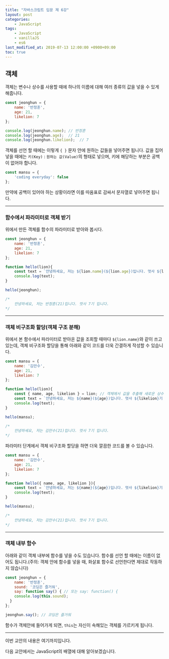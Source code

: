 ```yaml
---
title: "자바스크립트 입문 제 6강"
layout: post
categories:
    - JavaScript
tags:
    - JavaScript
    - vanillaJS
    - es6
last_modified_at: 2019-07-13 12:00:00 +0900+09:00
toc: true
---
```


## 객체

객체는 변수나 상수를 사용할 때에 하나의 이름에 대해 여러 종류의 값을 넣을 수 있게 해줍니다.

~~~javascript
const jeonghun = {
    name: '반정훈',
    age: 21,
    likelion: 7
};

console.log(jeonghun.name); // 반정훈
console.log(jeonghun.age);  // 21
console.log(jeonghun.likelion);  // 7
~~~

객체를 선언 할 때에는 이렇게 `{ }` 문자 안에 원하는 값들을 넣어주면 됩니다. 값을 집어 넣을 때에는 `키(Key)` : `원하는 값(Value)`의 형태로 넣으며, 키에 해당하는 부분은 공백이 없어야 합니다. 

~~~javascript
const mansu = {
    'coding everyday': false
};
~~~

만약에 공백이 있어야 하는 상황이라면 이를 따옴표로 감싸서 문자열로 넣어주면 됩니다.

---

### 함수에서 파라미터로 객체 받기

위에서 만든 객체를 함수의 파라미터로 받아와 봅시다.

~~~javascript
const jeonghun = {
    name: '반정훈',
    age: 21,
    likelion: 7
};

function hello(lion){
    const text = `안녕하세요, 저는 ${lion.name}(${lion.age})입니다. 멋사 ${lion.likelion}기 입니다.`
    console.log(text);
}

hello(jeonghun);

/*
    안녕하세요, 저는 반정훈(21)입니다. 멋사 7기 입니다.
*/
~~~

---

### 객체 비구조화 할당(객체 구조 분해)

위에서 본 함수에서 파라미터로 받아온 값을 조회할 때마다 `${lion.name}`와 같이 쓰고 있는데, 객체 비구조화 할당을 통해 아래와 같이 코드를 더욱 간결하게 작성할 수 있습니다.

~~~javascript
const mansu = {
    name: '김만수',
    age: 21,
    likelion: 7
};

function hello(lion){
    const { name, age, likelion } = lion; // 객체에서 값을 추출해 새로운 상수로 선언
    const text = `안녕하세요, 저는 ${name}(${age})입니다. 멋사 ${likelion}기 입니다.`
    console.log(text);
}

hello(mansu);

/*
    안녕하세요, 저는 김만수(21)입니다. 멋사 7기 입니다.
*/
~~~

파라미터 단계에서 객체 비구조화 할당을 하면 더욱 깔끔한 코드를 볼 수 있습니다.

~~~javascript
const mansu = {
    name: '김만수',
    age: 21,
    likelion: 7
};

function hello({ name, age, likelion }){
    const text = `안녕하세요, 저는 ${name}(${age})입니다. 멋사 ${likelion}기 입니다.`
    console.log(text);
}

hello(mansu);

/*
    안녕하세요, 저는 김만수(21)입니다. 멋사 7기 입니다.
*/
~~~

---

### 객체 내부 함수

아래와 같이 객체 내부에 함수를 넣을 수도 있습니다. 함수를 선언 할 때에는 이름이 없어도 됩니다.(주의: 객체 안에 함수를 넣을 때, 화살표 함수로 선언한다면 제대로 작동하지 않습니다)

~~~javascript
const jeonghun = {
    name: '반정훈',
    sound: '코딩은 즐거워',
    say: function say() { // 또는 say: function() {
    console.log(this.sound);
  }
};

jeonghun.say(); // 코딩은 즐거워
~~~

함수가 객체안에 들어가게 되면, `this`는 자신이 속해있는 객체를 가르키게 됩니다.

---

이번 교안의 내용은 여기까지입니다.

다음 교안에서는 JavaScript의 배열에 대해 알아보겠습니다.
